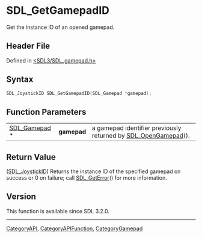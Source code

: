 # SDL_GetGamepadID

Get the instance ID of an opened gamepad.

## Header File

Defined in [<SDL3/SDL_gamepad.h>](https://github.com/libsdl-org/SDL/blob/main/include/SDL3/SDL_gamepad.h)

## Syntax

```c
SDL_JoystickID SDL_GetGamepadID(SDL_Gamepad *gamepad);
```

## Function Parameters

|                              |             |                                                                                   |
| ---------------------------- | ----------- | --------------------------------------------------------------------------------- |
| [SDL_Gamepad](SDL_Gamepad) * | **gamepad** | a gamepad identifier previously returned by [SDL_OpenGamepad](SDL_OpenGamepad)(). |

## Return Value

([SDL_JoystickID](SDL_JoystickID)) Returns the instance ID of the specified
gamepad on success or 0 on failure; call [SDL_GetError](SDL_GetError)() for
more information.

## Version

This function is available since SDL 3.2.0.





----
[CategoryAPI](CategoryAPI), [CategoryAPIFunction](CategoryAPIFunction), [CategoryGamepad](CategoryGamepad)

